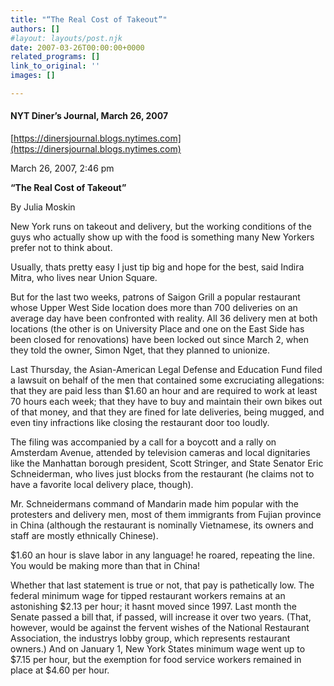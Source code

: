 ```yaml
---
title: "“The Real Cost of Takeout”"
authors: []
#layout: layouts/post.njk
date: 2007-03-26T00:00:00+0000
related_programs: []
link_to_original: ''
images: []

---
```

#### NYT Diner’s Journal, March 26, 2007

[https://dinersjournal.blogs.nytimes.com](https://dinersjournal.blogs.nytimes.com)

March 26, 2007, 2:46 pm

**“The Real Cost of Takeout”**

By Julia Moskin

New York runs on takeout and delivery, but the working conditions of the guys who actually show up with the food is something many New Yorkers prefer not to think about.

Usually, thats pretty easy I just tip big and hope for the best, said Indira Mitra, who lives near Union Square.

But for the last two weeks, patrons of Saigon Grill a popular restaurant whose Upper West Side location does more than 700 deliveries on an average day have been confronted with reality. All 36 delivery men at both locations (the other is on University Place and one on the East Side has been closed for renovations) have been locked out since March 2, when they told the owner, Simon Nget, that they planned to unionize.

Last Thursday, the Asian-American Legal Defense and Education Fund filed a lawsuit on behalf of the men that contained some excruciating allegations: that they are paid less than $1.60 an hour and are required to work at least 70 hours each week; that they have to buy and maintain their own bikes out of that money, and that they are fined for late deliveries, being mugged, and even tiny infractions like closing the restaurant door too loudly.

The filing was accompanied by a call for a boycott and a rally on Amsterdam Avenue, attended by television cameras and local dignitaries like the Manhattan borough president, Scott Stringer, and State Senator Eric Schneiderman, who lives just blocks from the restaurant (he claims not to have a favorite local delivery place, though).

Mr. Schneidermans command of Mandarin made him popular with the protesters and delivery men, most of them immigrants from Fujian province in China (although the restaurant is nominally Vietnamese, its owners and staff are mostly ethnically Chinese).

$1.60 an hour is slave labor in any language! he roared, repeating the line. You would be making more than that in China!

Whether that last statement is true or not, that pay is pathetically low. The federal minimum wage for tipped restaurant workers remains at an astonishing $2.13 per hour; it hasnt moved since 1997. Last month the Senate passed a bill that, if passed, will increase it over two years. (That, however, would be against the fervent wishes of the National Restaurant Association, the industrys lobby group, which represents restaurant owners.) And on January 1, New York States minimum wage went up to $7.15 per hour, but the exemption for food service workers remained in place at $4.60 per hour.